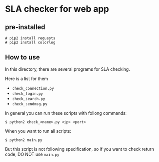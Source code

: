# SLA checker for web app

## pre-installed
```
# pip2 install requests
# pip2 install colorlog
```

## How to use
In this directory, there are several programs for SLA checking.

Here is a list for them
- `check_connection.py`
- `check_login.py`
- `check_search.py`
- `check_sendmsg.py`

In general you can run these scripts with follong commands:
```
$ python2 check_<name>.py <ip> <port>
```

When you want to run all scripts:
```
$ python2 main.py
```
But this script is not following specification, so if you want to check
return code, DO NOT use `main.py`
